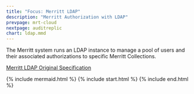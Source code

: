 ```yaml
---
title: "Focus: Merritt LDAP"
description: "Merritt Authorization with LDAP"
prevpage: mrt-cloud
nextpage: auditreplic
chart: ldap.mmd
---
```


The Merritt system runs an LDAP instance to manage a pool of users and their associated authorizations to specific Merritt Collections.

[Merritt LDAP Original Specification](https://github.com/CDLUC3/mrt-doc/raw/main/doc/Merritt-LDAP-based-access-control-latest.pdf)

{% include mermaid.html %}
{% include start.html %}
{% include end.html %}
